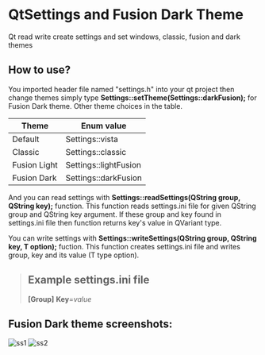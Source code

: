 # QtSettings and Fusion Dark Theme
Qt read write create settings and set windows, classic, fusion and dark themes

## How to use?
You imported header file named "settings.h" into your qt project then change themes simply type **Settings::setTheme(Settings::darkFusion);** for Fusion Dark theme. Other theme choices in the table.

| Theme | Enum value | 
|---|---|
| Default | Settings::vista |
| Classic | Settings::classic |
| Fusion Light | Settings::lightFusion |
| Fusion Dark | Settings::darkFusion |

And you can read settings with **Settings::readSettings(QString group, QString key);** function. This function reads settings.ini file for given QString group and QString key argument. If these group and key found in settings.ini file then function returns key's value in QVariant type.

You can write settings with **Settings::writeSettings(QString group, QString key, T option);** fuction. This function creates settings.ini file and writes group, key and its value (T type option). 

> ## Example settings.ini file 
>
> **[Group]**
> **Key**=*value*

## Fusion Dark theme screenshots:

![ss1](https://raw.githubusercontent.com/cheytacllc/QtSettingsandTheme/master/2018-09-14_192745.jpg)
![ss2](https://raw.githubusercontent.com/cheytacllc/QtSettingsandTheme/master/2018-09-14_192822.jpg)

